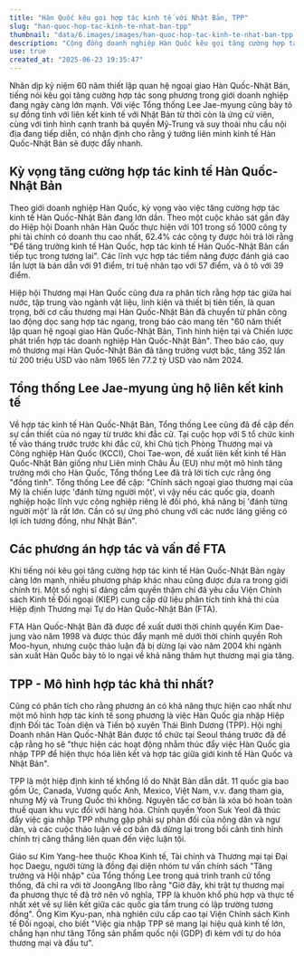 ```yaml
---
title: "Hàn Quốc kêu gọi hợp tác kinh tế với Nhật Bản, TPP"
slug: "han-quoc-hop-tac-kinh-te-nhat-ban-tpp"
thumbnail: "data/6.images/images/han-quoc-hop-tac-kinh-te-nhat-ban-tpp.webp"
description: "Cộng đồng doanh nghiệp Hàn Quốc kêu gọi tăng cường hợp tác kinh tế với Nhật Bản nhân dịp kỷ niệm 60 năm thiết lập quan hệ, với triển vọng liên minh kinh tế và gia nhập TPP."
use: true
created_at: "2025-06-23 19:35:47"
---
```


Nhân dịp kỷ niệm 60 năm thiết lập quan hệ ngoại giao Hàn Quốc-Nhật Bản, tiếng nói kêu gọi tăng cường hợp tác song phương trong giới doanh nghiệp đang ngày càng lớn mạnh. Với việc Tổng thống Lee Jae-myung cũng bày tỏ sự đồng tình với liên kết kinh tế với Nhật Bản từ thời còn là ứng cử viên, cùng với tình hình cạnh tranh bá quyền Mỹ-Trung và suy thoái nhu cầu nội địa đang tiếp diễn, có nhận định cho rằng ý tưởng liên minh kinh tế Hàn Quốc-Nhật Bản sẽ được đẩy nhanh.

## Kỳ vọng tăng cường hợp tác kinh tế Hàn Quốc-Nhật Bản

Theo giới doanh nghiệp Hàn Quốc, kỳ vọng vào việc tăng cường hợp tác kinh tế Hàn Quốc-Nhật Bản đang lớn dần. Theo một cuộc khảo sát gần đây do Hiệp hội Doanh nhân Hàn Quốc thực hiện với 101 trong số 1000 công ty phi tài chính có doanh thu cao nhất, 62.4% các công ty được hỏi trả lời rằng "Để tăng trưởng kinh tế Hàn Quốc, hợp tác kinh tế Hàn Quốc-Nhật Bản cần tiếp tục trong tương lai". Các lĩnh vực hợp tác tiềm năng được đánh giá cao lần lượt là bán dẫn với 91 điểm, trí tuệ nhân tạo với 57 điểm, và ô tô với 39 điểm.

Hiệp hội Thương mại Hàn Quốc cũng đưa ra phân tích rằng hợp tác giữa hai nước, tập trung vào ngành vật liệu, linh kiện và thiết bị tiên tiến, là quan trọng, bởi cơ cấu thương mại Hàn Quốc-Nhật Bản đã chuyển từ phân công lao động dọc sang hợp tác ngang, trong báo cáo mang tên "60 năm thiết lập quan hệ ngoại giao Hàn Quốc-Nhật Bản, Tình hình hiện tại và Chiến lược phát triển hợp tác doanh nghiệp Hàn Quốc-Nhật Bản". Theo báo cáo, quy mô thương mại Hàn Quốc-Nhật Bản đã tăng trưởng vượt bậc, tăng 352 lần từ 200 triệu USD vào năm 1965 lên 77.2 tỷ USD vào năm 2024.

## Tổng thống Lee Jae-myung ủng hộ liên kết kinh tế

Về hợp tác kinh tế Hàn Quốc-Nhật Bản, Tổng thống Lee cũng đã đề cập đến sự cần thiết của nó ngay từ trước khi đắc cử. Tại cuộc họp với 5 tổ chức kinh tế vào tháng trước trước khi đắc cử, khi Chủ tịch Phòng Thương mại và Công nghiệp Hàn Quốc (KCCI), Choi Tae-won, đề xuất liên kết kinh tế Hàn Quốc-Nhật Bản giống như Liên minh Châu Âu (EU) như một mô hình tăng trưởng mới cho Hàn Quốc, Tổng thống Lee đã trả lời tích cực rằng ông "đồng tình". Tổng thống Lee đề cập: "Chính sách ngoại giao thương mại của Mỹ là chiến lược 'đánh từng người một', vì vậy nếu các quốc gia, doanh nghiệp hoặc lĩnh vực công nghiệp riêng lẻ đối phó, khả năng bị 'đánh từng người một' là rất lớn. Cần có sự ứng phó chung với các nước láng giềng có lợi ích tương đồng, như Nhật Bản".

## Các phương án hợp tác và vấn đề FTA

Khi tiếng nói kêu gọi tăng cường hợp tác kinh tế Hàn Quốc-Nhật Bản ngày càng lớn mạnh, nhiều phương pháp khác nhau cũng được đưa ra trong giới chính trị. Một số nghị sĩ đảng cầm quyền thậm chí đã yêu cầu Viện Chính sách Kinh tế Đối ngoại (KIEP) cung cấp dữ liệu phân tích tính khả thi của Hiệp định Thương mại Tự do Hàn Quốc-Nhật Bản (FTA).

FTA Hàn Quốc-Nhật Bản đã được đề xuất dưới thời chính quyền Kim Dae-jung vào năm 1998 và được thúc đẩy mạnh mẽ dưới thời chính quyền Roh Moo-hyun, nhưng cuộc thảo luận đã bị dừng lại vào năm 2004 khi ngành sản xuất Hàn Quốc bày tỏ lo ngại về khả năng thâm hụt thương mại gia tăng.

## TPP - Mô hình hợp tác khả thi nhất?

Cũng có phân tích cho rằng phương án có khả năng thực hiện cao nhất như một mô hình hợp tác kinh tế song phương là việc Hàn Quốc gia nhập Hiệp định Đối tác Toàn diện và Tiến bộ xuyên Thái Bình Dương (TPP). Hội nghị Doanh nhân Hàn Quốc-Nhật Bản được tổ chức tại Seoul tháng trước đã đề cập rằng họ sẽ "thực hiện các hoạt động nhằm thúc đẩy việc Hàn Quốc gia nhập TPP để hiện thực hóa liên kết và hợp tác giữa giới kinh tế Hàn Quốc và Nhật Bản".

TPP là một hiệp định kinh tế khổng lồ do Nhật Bản dẫn dắt. 11 quốc gia bao gồm Úc, Canada, Vương quốc Anh, Mexico, Việt Nam, v.v. đang tham gia, nhưng Mỹ và Trung Quốc thì không. Nguyên tắc cơ bản là xóa bỏ hoàn toàn thuế quan khu vực đối với hàng hóa. Chính quyền Yoon Suk Yeol đã thúc đẩy việc gia nhập TPP nhưng gặp phải sự phản đối của nông dân và ngư dân, và các cuộc thảo luận về cơ bản đã dừng lại trong bối cảnh tình hình chính trị căng thẳng liên quan đến việc luận tội.

Giáo sư Kim Yang-hee thuộc Khoa Kinh tế, Tài chính và Thương mại tại Đại học Daegu, người từng là đồng đại diện nhóm tư vấn chính sách "Tăng trưởng và Hội nhập" của Tổng thống Lee trong quá trình tranh cử tổng thống, đã chỉ ra với tờ JoongAng Ilbo rằng "Giờ đây, khi trật tự thương mại đa phương thực tế đã trở nên vô nghĩa, TPP là khuôn khổ phù hợp và thực tế nhất xét về sự liên kết giữa các quốc gia tầm trung có lập trường tương đồng". Ông Kim Kyu-pan, nhà nghiên cứu cấp cao tại Viện Chính sách Kinh tế Đối ngoại, cho biết "Việc gia nhập TPP sẽ mang lại hiệu quả kinh tế lớn, chẳng hạn như tăng Tổng sản phẩm quốc nội (GDP) đi kèm với tự do hóa thương mại và đầu tư".
